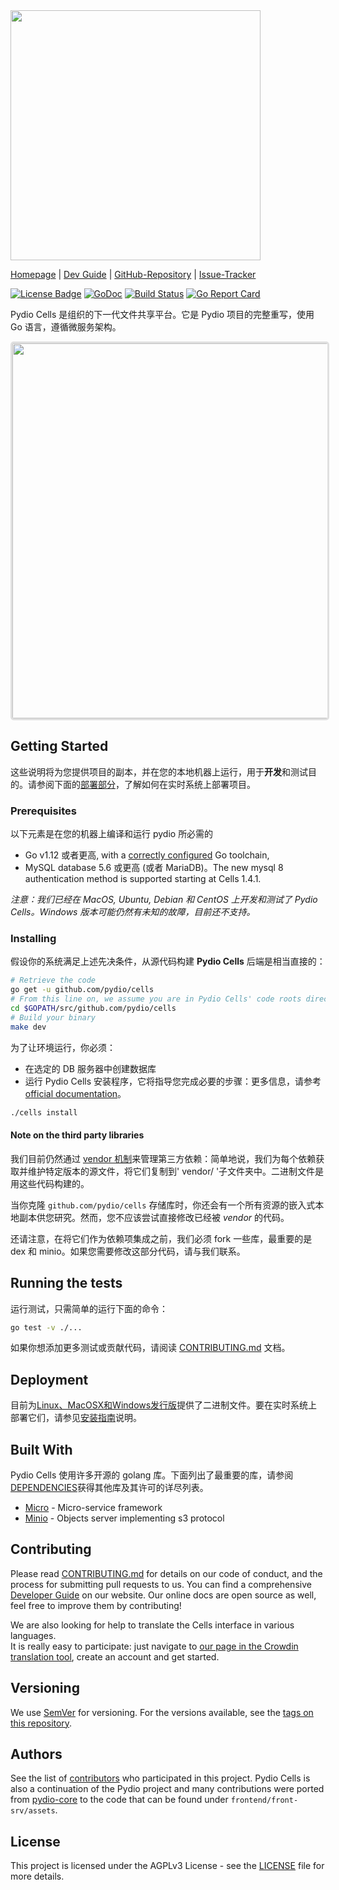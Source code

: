 <img src="https://github.com/pydio/cells/wiki/images/PydioCellsColor.png" width="400" />

[Homepage](https://pydio.com/) | [Dev Guide](https://pydio.com/en/docs/developer-guide) | [GitHub-Repository](https://github.com/pydio/cells) |
[Issue-Tracker](https://github.com/pydio/cells/issues)

[![License Badge](https://img.shields.io/badge/License-AGPL%203%2B-blue.svg)](LICENSE)
[![GoDoc](https://godoc.org/github.com/pydio/cells?status.svg)](https://godoc.org/github.com/pydio/cells)
[![Build Status](https://travis-ci.org/pydio/cells.svg?branch=master)](https://travis-ci.org/pydio/cells)
[![Go Report Card](https://goreportcard.com/badge/github.com/pydio/cells?rand=3)](https://goreportcard.com/report/github.com/pydio/cells)


Pydio Cells 是组织的下一代文件共享平台。它是 Pydio 项目的完整重写，使用 Go 语言，遵循微服务架构。



<p align="center"> 
  <img src="https://github.com/pydio/cells-dist/raw/master/resources/v1.4.0/homepage.png" width="600" style="border: 3px solid #e0e0e0; border-radius: 5px;"/>
</p>

## Getting Started

这些说明将为您提供项目的副本，并在您的本地机器上运行，用于**开发**和测试目的。请参阅下面的[部署部分](#Deployment)，了解如何在实时系统上部署项目。

### Prerequisites

以下元素是在您的机器上编译和运行 pydio 所必需的

- Go v1.12 或者更高, with a [correctly configured](https://golang.org/doc/install#testing) Go toolchain,
- MySQL database 5.6 或更高 (或者 MariaDB)。The new mysql 8 authentication method is supported starting at Cells 1.4.1.

_注意：我们已经在 MacOS, Ubuntu, Debian 和 CentOS 上开发和测试了 Pydio Cells。Windows 版本可能仍然有未知的故障，目前还不支持。_

### Installing

假设你的系统满足上述先决条件，从源代码构建 **Pydio Cells** 后端是相当直接的：

```sh
# Retrieve the code
go get -u github.com/pydio/cells
# From this line on, we assume you are in Pydio Cells' code roots directory
cd $GOPATH/src/github.com/pydio/cells
# Build your binary
make dev
```

为了让环境运行，你必须：

- 在选定的 DB 服务器中创建数据库
- 运行 Pydio Cells 安装程序，它将指导您完成必要的步骤：更多信息，请参考 [official documentation](https://pydio.com/en/docs/cells/v2/cells-installation)。

```sh
./cells install
```

#### Note on the third party libraries

我们目前仍然通过 [vendor 机制](https://github.com/kardianos/govendor)来管理第三方依赖：简单地说，我们为每个依赖获取并维护特定版本的源文件，将它们复制到' vendor/ '子文件夹中。二进制文件是用这些代码构建的。

当你克隆 `github.com/pydio/cells` 存储库时，你还会有一个所有资源的嵌入式本地副本供您研究。然而，您不应该尝试直接修改已经被 _vendor_ 的代码。

还请注意，在将它们作为依赖项集成之前，我们必须 fork 一些库，最重要的是 dex 和 minio。如果您需要修改这部分代码，请与我们联系。

## Running the tests

运行测试，只需简单的运行下面的命令：

```sh
go test -v ./...
```

如果你想添加更多测试或贡献代码，请阅读 [CONTRIBUTING.md](CONTRIBUTING.md) 文档。


## Deployment

目前为[Linux、MacOSX和Windows发行版](https://pydio.com/en/download)提供了二进制文件。要在实时系统上部署它们，请参见[安装指南](https://pydio.com/en/docs/cells/v2/cells-installation)说明。


## Built With

Pydio Cells 使用许多开源的 golang 库。下面列出了最重要的库，请参阅[DEPENDENCIES](DEPENDENCIES)获得其他库及其许可的详尽列表。



- [Micro](https://github.com/micro/micro) - Micro-service framework
- [Minio](https://github.com/minio/minio) - Objects server implementing s3 protocol

## Contributing

Please read [CONTRIBUTING.md](CONTRIBUTING.md) for details on our code of conduct, and the process for submitting pull requests to us. You can find a comprehensive [Developer Guide](https://pydio.com/en/docs/developer-guide) on our website. Our online docs are open source as well, feel free to improve them by contributing!

We are also looking for help to translate the Cells interface in various languages.  
It is really easy to participate: just navigate to [our page in the Crowdin translation tool](https://crowdin.com/project/pydio-cells), create an account and get started.

## Versioning

We use [SemVer](http://semver.org/) for versioning. For the versions available, see the [tags on this repository](https://github.com/pydio/cells/tags).

## Authors

See the list of [contributors](https://github.com/pydio/cells/graphs/contributors) who participated in this project. Pydio Cells is also a continuation of the Pydio project and many contributions were ported from [pydio-core](https://github.com/pydio/pydio-core) to the code that can be found under `frontend/front-srv/assets`.

## License

This project is licensed under the AGPLv3 License - see the [LICENSE](LICENSE) file for more details.
